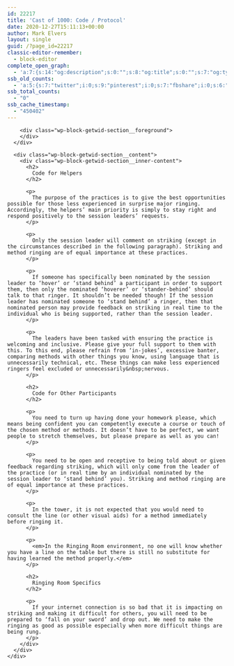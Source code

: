 ```yaml
---
id: 22217
title: 'Cast of 1000: Code / Protocol'
date: 2020-12-27T15:11:13+00:00
author: Mark Elvers
layout: single
guid: /?page_id=22217
classic-editor-remember:
  - block-editor
complete_open_graph:
  - 'a:7:{s:14:"og:description";s:0:"";s:8:"og:title";s:0:"";s:7:"og:type";s:0:"";s:12:"twitter:card";s:7:"summary";s:15:"twitter:creator";s:0:"";s:19:"twitter:description";s:0:"";s:8:"og:image";s:0:"";}'
ssb_old_counts:
  - 'a:5:{s:7:"twitter";i:0;s:9:"pinterest";i:0;s:7:"fbshare";i:0;s:6:"reddit";i:0;s:6:"tumblr";N;}'
ssb_total_counts:
  - "0"
ssb_cache_timestamp:
  - "450402"
---
```

<div class="wp-block-getwid-section">
  <div class="wp-block-getwid-section__wrapper">
    <div class="wp-block-getwid-section__inner-wrapper">
      <div class="wp-block-getwid-section__background-holder">
        <div class="wp-block-getwid-section__background">
        </div>
        
        <div class="wp-block-getwid-section__foreground">
        </div>
      </div>
      
      <div class="wp-block-getwid-section__content">
        <div class="wp-block-getwid-section__inner-content">
          <h2>
            Code for Helpers
          </h2>
          
          <p>
            The purpose of the practices is to give the best opportunities possible for those less experienced in surprise major ringing. Accordingly, the helpers’ main priority is simply to stay right and respond positively to the session leaders’ requests.
          </p>
          
          <p>
            Only the session leader will comment on striking (except in the circumstances described in the following paragraph). Striking and method ringing are of equal importance at these practices.
          </p>
          
          <p>
            If someone has specifically been nominated by the session leader to ‘hover’ or ‘stand behind’ a participant in order to support them, then only the nominated ‘hoverer’ or ‘stander-behind’ should talk to that ringer. It shouldn’t be needed though! If the session leader has nominated someone to ‘stand behind’ a ringer, then that nominated person may provide feedback on striking in real time to the individual who is being supported, rather than the session leader.
          </p>
          
          <p>
            The leaders have been tasked with ensuring the practice is welcoming and inclusive. Please give your full support to them with this. To this end, please refrain from ‘in-jokes’, excessive banter, comparing methods with other things you know, using language that is unnecessarily technical, etc. These things can make less experienced ringers feel excluded or unnecessarily&nbsp;nervous.
          </p>
          
          <h2>
            Code for Other Participants
          </h2>
          
          <p>
            You need to turn up having done your homework please, which means being confident you can competently execute a course or touch of the chosen method or methods. It doesn’t have to be perfect, we want people to stretch themselves, but please prepare as well as you can!
          </p>
          
          <p>
            You need to be open and receptive to being told about or given feedback regarding striking, which will only come from the leader of the practice (or in real time by an individual nominated by the session leader to ‘stand behind’ you). Striking and method ringing are of equal importance at these practices.
          </p>
          
          <p>
            In the tower, it is not expected that you would need to consult the line (or other visual aids) for a method immediately before ringing it.
          </p>
          
          <p>
            <em>In the Ringing Room environment, no one will know whether you have a line on the table but there is still no substitute for having learned the method properly.</em>
          </p>
          
          <h2>
            Ringing Room Specifics
          </h2>
          
          <p>
            If your internet connection is so bad that it is impacting on striking and making it difficult for others, you will need to be prepared to ‘fall on your sword’ and drop out. We need to make the ringing as good as possible especially when more difficult things are being rung.
          </p>
        </div>
      </div>
    </div>
  </div>
</div>
